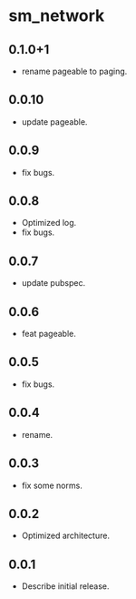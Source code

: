 # sm_network

## 0.1.0+1

* rename pageable to paging.

## 0.0.10

* update pageable.

## 0.0.9

* fix bugs.

## 0.0.8

* Optimized log.
* fix bugs.

## 0.0.7

* update pubspec.

## 0.0.6

* feat pageable.

## 0.0.5

* fix bugs.

## 0.0.4

* rename.

## 0.0.3

* fix some norms.

## 0.0.2

* Optimized architecture.

## 0.0.1

* Describe initial release.
